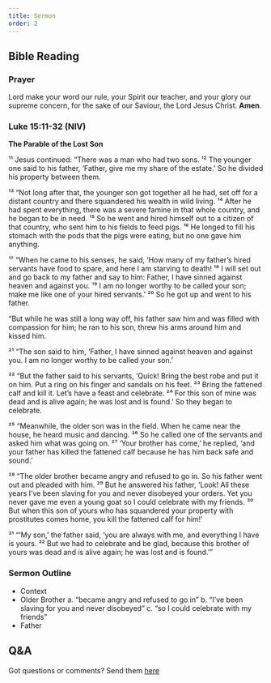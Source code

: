 ```yaml
---
title: Sermon 
order: 2
---
```


## Bible Reading

### Prayer
Lord make your word our rule, your Spirit our teacher, and your glory our supreme concern, for the sake of our Saviour, the Lord Jesus Christ. **Amen**.

### Luke 15:11-32 (NIV)

**The Parable of the Lost Son**

¹¹ Jesus continued: “There was a man who had two sons. ¹² The younger one said to his father, ‘Father, give me my share of the estate.’ So he divided his property between them.

¹³ “Not long after that, the younger son got together all he had, set off for a distant country and there squandered his wealth in wild living. ¹⁴ After he had spent everything, there was a severe famine in that whole country, and he began to be in need. ¹⁵ So he went and hired himself out to a citizen of that country, who sent him to his fields to feed pigs. ¹⁶ He longed to fill his stomach with the pods that the pigs were eating, but no one gave him anything.

¹⁷ “When he came to his senses, he said, ‘How many of my father’s hired servants have food to spare, and here I am starving to death! ¹⁸ I will set out and go back to my father and say to him: Father, I have sinned against heaven and against you. ¹⁹ I am no longer worthy to be called your son; make me like one of your hired servants.’ ²⁰ So he got up and went to his father.

“But while he was still a long way off, his father saw him and was filled with compassion for him; he ran to his son, threw his arms around him and kissed him.

²¹ “The son said to him, ‘Father, I have sinned against heaven and against you. I am no longer worthy to be called your son.’

²² “But the father said to his servants, ‘Quick! Bring the best robe and put it on him. Put a ring on his finger and sandals on his feet. ²³ Bring the fattened calf and kill it. Let’s have a feast and celebrate. ²⁴ For this son of mine was dead and is alive again; he was lost and is found.’ So they began to celebrate.

²⁵ “Meanwhile, the older son was in the field. When he came near the house, he heard music and dancing. ²⁶ So he called one of the servants and asked him what was going on. ²⁷ ‘Your brother has come,’ he replied, ‘and your father has killed the fattened calf because he has him back safe and sound.’

²⁸ “The older brother became angry and refused to go in. So his father went out and pleaded with him. ²⁹ But he answered his father, ‘Look! All these years I’ve been slaving for you and never disobeyed your orders. Yet you never gave me even a young goat so I could celebrate with my friends. ³⁰ But when this son of yours who has squandered your property with prostitutes comes home, you kill the fattened calf for him!’

³¹ “‘My son,’ the father said, ‘you are always with me, and everything I have is yours. ³² But we had to celebrate and be glad, because this brother of yours was dead and is alive again; he was lost and is found.’”


### Sermon Outline
- Context
- Older Brother
a. “became angry and refused to go in”
b. “I’ve been slaving for you and never disobeyed”
c. “so I could celebrate with my friends”
- Father

## Q&A
Got questions or comments? Send them [here](https://tinyurl.com/SGHACQuestionsAnswers)

